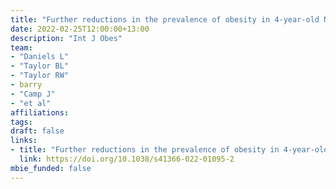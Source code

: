 ```yaml
---
title: "Further reductions in the prevalence of obesity in 4-year-old New Zealand children from 2017 to 2019."
date: 2022-02-25T12:00:00+13:00
description: "Int J Obes"
team:
- "Daniels L"
- "Taylor BL"
- "Taylor RW"
- barry
- "Camp J"
- "et al"
affiliations:
tags:
draft: false
links:
- title: "Further reductions in the prevalence of obesity in 4-year-old New Zealand children from 2017 to 2019."
  link: https://doi.org/10.1038/s41366-022-01095-2
mbie_funded: false
---
```

